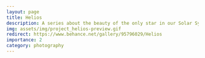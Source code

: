 ```yaml
---
layout: page
title: Helios
description: A series about the beauty of the only star in our Solar System, its colors, and the silhouette it reflects
img: assets/img/project_helios-preview.gif
redirect: https://www.behance.net/gallery/95796029/Helios
importance: 2
category: photography
---
```

